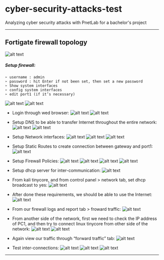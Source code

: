 # cyber-security-attacks-test
Analyzing cyber security attacks with PnetLab for a bachelor's project
___

## Fortigate firewall topology

![alt text](../blob/firewall/0.jpg)

##### Setup firewall:
    ➢ username : admin
    ➢ password : hit Enter if not been set, then set a new password
    ➢ Show system interfaces
    ➢ config system interfaces
    ➢ edit port1 (if it’s necessary)

![alt text](../blob/firewall/1.1.jpg)
![alt text](../blob/firewall/1.2.jpg)

- Login through wed browser:
![alt text](../blob/firewall/7.jpg)
![alt text](../blob/firewall/1.jpg)

- Setup DNS to be able to transfer Internet throughout the entire network:
![alt text](../blob/firewall/2.jpg)
![alt text](../blob/firewall/3.jpg)

- Setup Network interfaces:
![alt text](../blob/firewall/5.jpg)
![alt text](../blob/firewall/6.jpg)
![alt text](../blob/firewall/7.jpg)

- Setup Static Routes to create connection between gateway and port1:
![alt text](../blob/firewall/8.jpg)
- Setup Firewall Policies:
![alt text](../blob/firewall/9.jpg)
![alt text](../blob/firewall/10.jpg)
![alt text](../blob/firewall/11.jpg)
![alt text](../blob/firewall/12.jpg)

- Setup dhcp server for inter-communication:
![alt text](../blob/firewall/13.jpg)

- From kali tinycore, and from control panel > network tab, set dhcp broadcast to yes:
![alt text](../blob/firewall/14.jpg)

- After done these requirements, we should be able to use the Internet:
![alt text](../blob/firewall/15.jpg)

- From our firewall logs and report tab > froward traffic:
![alt text](../blob/firewall/16.jpg)

- From another side of the network, first we need to check the IP address of PC1, and then try to connect linux tinycore from other side of the network:
![alt text](../blob/firewall/17.jpg)
![alt text](../blob/firewall/18.jpg)

- Again view our traffic through “forward traffic” tab:
![alt text](../blob/firewall/19.jpg)

- Test inter-connections:
![alt text](../blob/firewall/20.jpg)
![alt text](../blob/firewall/21.jpg)
![alt text](../blob/firewall/22.jpg)


___